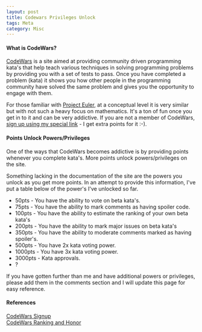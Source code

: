 ```yaml
---
layout: post
title: Codewars Privileges Unlock
tags: Meta
category: Misc
---
```

#### What is CodeWars? ####

[CodeWars](https://www.codewars.com/about) is a site aimed at providing community driven programming kata's that help teach various techniques in solving programming problems by providing you with a set of tests to pass. Once you have completed a problem (kata) it shows you how other people in the programming community have solved the same problem and gives you the opportunity to engage with them.

For those familiar with [Project Euler](https://projecteuler.net/), at a conceptual level it is very similar but with not such a heavy focus on mathematics. It's a ton of fun once you get in to it and can be very addictive. If you are not a member of CodeWars, [sign up using my special link](www.codewars.com/r/F6YZ4A) - I get extra points for it :-).

#### Points Unlock Powers/Privileges ####

One of the ways that CodeWars becomes addictive is by providing points whenever you complete kata's. More points unlock powers/privileges on the site.

Something lacking in the documentation of the site are the powers you unlock as you get more points. In an attempt to provide this information, I've put a table below of the power's I've unlocked so far.

- 50pts - You have the ability to vote on beta kata's.  
- 75pts - You have the ability to mark comments as having spoiler code.  
- 100pts - You have the ability to estimate the ranking of your own beta kata's  
- 200pts - You have the ability to mark major issues on beta kata's  
- 350pts - You have the ability to moderate comments marked as having spoiler's.  
- 500pts - You have 2x kata voting power.  
- 1000pts - You have 3x kata voting power.
- 3000pts - Kata approvals.
- ?

If you have gotten further than me and have additional powers or privileges, please add them in the comments section and I will update this page for easy reference.

#### References ####

[CodeWars Signup](www.codewars.com/r/F6YZ4A)  
[CodeWars Ranking and Honor](http://www.codewars.com/docs/ranking-and-honor-1)  
